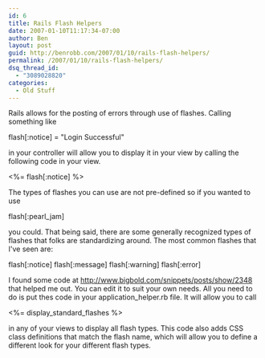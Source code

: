 ```yaml
---
id: 6
title: Rails Flash Helpers
date: 2007-01-10T11:17:34-07:00
author: Ben
layout: post
guid: http://benrobb.com/2007/01/10/rails-flash-helpers/
permalink: /2007/01/10/rails-flash-helpers/
dsq_thread_id:
  - "3089028820"
categories:
  - Old Stuff
---
```

Rails allows for the posting of errors through use of flashes. Calling something like

flash[:notice] = "Login Successful"

in your controller will allow you to display it in your view by calling the following code in your view.

<%= flash[:notice] %>

The types of flashes you can use are not pre-defined so if you wanted to use

flash[:pearl_jam]

you could. That being said, there are some generally recognized types of flashes that folks are standardizing around. The most common flashes that I've seen are:

flash[:notice]
flash[:message]
flash[:warning]
flash[:error]

I found some code at http://www.bigbold.com/snippets/posts/show/2348 that helped me out. You can edit it to suit your own needs. All you need to do is put thes code in your application_helper.rb file. It will allow you to call

<%= display_standard_flashes %>

in any of your views to display all flash types. This code also adds CSS class definitions that match the flash name, which will allow you to define a different look for your different flash types.